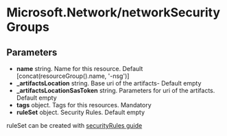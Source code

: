 # Microsoft.Network/networkSecurityGroups
## Parameters
- **name** string. Name for this resource. Default [concat(resourceGroup().name, '-nsg')]
- **_artifactsLocation** string. Base uri of the artifacts- Default empty
- **_artifactsLocationSasToken** string. Parameters for uri of the artifacts. Default empty
- **tags** object. Tags for this resources. Mandatory
- **ruleSet** object. Security Rules. Default empty

ruleSet can be created with [securityRules guide](./securityRules/securityRules#need-security-rules)